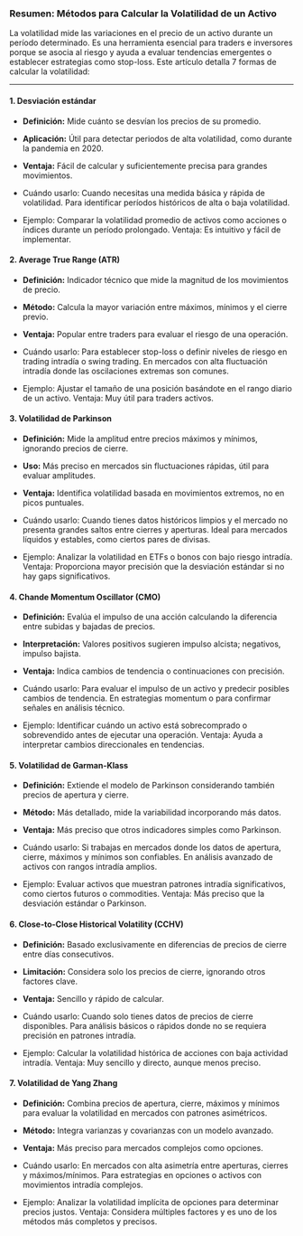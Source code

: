 ### Resumen: Métodos para Calcular la Volatilidad de un Activo

La volatilidad mide las variaciones en el precio de un activo durante un período determinado. Es una herramienta esencial para traders e inversores porque se asocia al riesgo y ayuda a evaluar tendencias emergentes o establecer estrategias como stop-loss. Este artículo detalla 7 formas de calcular la volatilidad:

---

#### **1. Desviación estándar**
- **Definición:** Mide cuánto se desvían los precios de su promedio.
- **Aplicación:** Útil para detectar periodos de alta volatilidad, como durante la pandemia en 2020.
- **Ventaja:** Fácil de calcular y suficientemente precisa para grandes movimientos.

- Cuándo usarlo:
Cuando necesitas una medida básica y rápida de volatilidad.
Para identificar períodos históricos de alta o baja volatilidad.
- Ejemplo: Comparar la volatilidad promedio de activos como acciones o índices durante un período prolongado.
Ventaja: Es intuitivo y fácil de implementar.

#### **2. Average True Range (ATR)**
- **Definición:** Indicador técnico que mide la magnitud de los movimientos de precio.
- **Método:** Calcula la mayor variación entre máximos, mínimos y el cierre previo.
- **Ventaja:** Popular entre traders para evaluar el riesgo de una operación.

- Cuándo usarlo:
Para establecer stop-loss o definir niveles de riesgo en trading intradía o swing trading.
En mercados con alta fluctuación intradía donde las oscilaciones extremas son comunes.
- Ejemplo: Ajustar el tamaño de una posición basándote en el rango diario de un activo.
Ventaja: Muy útil para traders activos.

#### **3. Volatilidad de Parkinson**
- **Definición:** Mide la amplitud entre precios máximos y mínimos, ignorando precios de cierre.
- **Uso:** Más preciso en mercados sin fluctuaciones rápidas, útil para evaluar amplitudes.
- **Ventaja:** Identifica volatilidad basada en movimientos extremos, no en picos puntuales.

- Cuándo usarlo:
Cuando tienes datos históricos limpios y el mercado no presenta grandes saltos entre cierres y aperturas.
Ideal para mercados líquidos y estables, como ciertos pares de divisas.
- Ejemplo: Analizar la volatilidad en ETFs o bonos con bajo riesgo intradía.
Ventaja: Proporciona mayor precisión que la desviación estándar si no hay gaps significativos.


#### **4. Chande Momentum Oscillator (CMO)**
- **Definición:** Evalúa el impulso de una acción calculando la diferencia entre subidas y bajadas de precios.
- **Interpretación:** Valores positivos sugieren impulso alcista; negativos, impulso bajista.
- **Ventaja:** Indica cambios de tendencia o continuaciones con precisión.

- Cuándo usarlo:
Para evaluar el impulso de un activo y predecir posibles cambios de tendencia.
En estrategias momentum o para confirmar señales en análisis técnico.
- Ejemplo: Identificar cuándo un activo está sobrecomprado o sobrevendido antes de ejecutar una operación.
Ventaja: Ayuda a interpretar cambios direccionales en tendencias.

#### **5. Volatilidad de Garman-Klass**
- **Definición:** Extiende el modelo de Parkinson considerando también precios de apertura y cierre.
- **Método:** Más detallado, mide la variabilidad incorporando más datos.
- **Ventaja:** Más preciso que otros indicadores simples como Parkinson.

- Cuándo usarlo:
Si trabajas en mercados donde los datos de apertura, cierre, máximos y mínimos son confiables.
En análisis avanzado de activos con rangos intradía amplios.
- Ejemplo: Evaluar activos que muestran patrones intradía significativos, como ciertos futuros o commodities.
Ventaja: Más preciso que la desviación estándar o Parkinson.

#### **6. Close-to-Close Historical Volatility (CCHV)**
- **Definición:** Basado exclusivamente en diferencias de precios de cierre entre días consecutivos.
- **Limitación:** Considera solo los precios de cierre, ignorando otros factores clave.
- **Ventaja:** Sencillo y rápido de calcular.

- Cuándo usarlo:
Cuando solo tienes datos de precios de cierre disponibles.
Para análisis básicos o rápidos donde no se requiera precisión en patrones intradía.
- Ejemplo: Calcular la volatilidad histórica de acciones con baja actividad intradía.
Ventaja: Muy sencillo y directo, aunque menos preciso.

#### **7. Volatilidad de Yang Zhang**
- **Definición:** Combina precios de apertura, cierre, máximos y mínimos para evaluar la volatilidad en mercados con patrones asimétricos.
- **Método:** Integra varianzas y covarianzas con un modelo avanzado.
- **Ventaja:** Más preciso para mercados complejos como opciones.

- Cuándo usarlo:
En mercados con alta asimetría entre aperturas, cierres y máximos/mínimos.
Para estrategias en opciones o activos con movimientos intradía complejos.
- Ejemplo: Analizar la volatilidad implícita de opciones para determinar precios justos.
Ventaja: Considera múltiples factores y es uno de los métodos más completos y precisos.